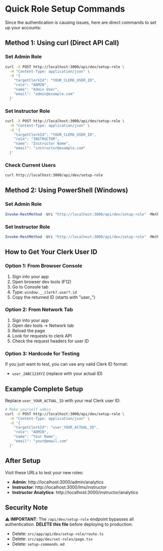 # Quick Role Setup Commands

Since the authentication is causing issues, here are direct commands to set up your accounts:

## Method 1: Using curl (Direct API Call)

### Set Admin Role
```bash
curl -X POST http://localhost:3000/api/dev/setup-role \
  -H "Content-Type: application/json" \
  -d '{
    "targetClerkId": "YOUR_CLERK_USER_ID",
    "role": "ADMIN",
    "name": "Admin User",
    "email": "admin@example.com"
  }'
```

### Set Instructor Role
```bash
curl -X POST http://localhost:3000/api/dev/setup-role \
  -H "Content-Type: application/json" \
  -d '{
    "targetClerkId": "YOUR_CLERK_USER_ID",
    "role": "INSTRUCTOR", 
    "name": "Instructor Name",
    "email": "instructor@example.com"
  }'
```

### Check Current Users
```bash
curl http://localhost:3000/api/dev/setup-role
```

## Method 2: Using PowerShell (Windows)

### Set Admin Role
```powershell
Invoke-RestMethod -Uri "http://localhost:3000/api/dev/setup-role" -Method POST -ContentType "application/json" -Body '{"targetClerkId":"YOUR_CLERK_USER_ID","role":"ADMIN","name":"Admin User","email":"admin@example.com"}'
```

### Set Instructor Role  
```powershell
Invoke-RestMethod -Uri "http://localhost:3000/api/dev/setup-role" -Method POST -ContentType "application/json" -Body '{"targetClerkId":"YOUR_CLERK_USER_ID","role":"INSTRUCTOR","name":"Instructor Name","email":"instructor@example.com"}'
```

## How to Get Your Clerk User ID

### Option 1: From Browser Console
1. Sign into your app
2. Open browser dev tools (F12)
3. Go to Console tab
4. Type: `window.__clerk?.user?.id`
5. Copy the returned ID (starts with "user_")

### Option 2: From Network Tab
1. Sign into your app
2. Open dev tools → Network tab
3. Reload the page
4. Look for requests to clerk API
5. Check the request headers for user ID

### Option 3: Hardcode for Testing
If you just want to test, you can use any valid Clerk ID format:
- `user_2ABC123XYZ` (replace with your actual ID)

## Example Complete Setup

Replace `user_YOUR_ACTUAL_ID` with your real Clerk user ID:

```bash
# Make yourself admin
curl -X POST http://localhost:3000/api/dev/setup-role \
  -H "Content-Type: application/json" \
  -d '{
    "targetClerkId": "user_YOUR_ACTUAL_ID",
    "role": "ADMIN",
    "name": "Your Name",
    "email": "your@email.com"
  }'
```

## After Setup

Visit these URLs to test your new roles:
- **Admin**: http://localhost:3000/admin/analytics  
- **Instructor**: http://localhost:3000/lms/instructor
- **Instructor Analytics**: http://localhost:3000/instructor/analytics

## Security Note

⚠️ **IMPORTANT**: The `/api/dev/setup-role` endpoint bypasses all authentication. 
**DELETE this file** before deploying to production:
- Delete: `src/app/api/dev/setup-role/route.ts`
- Delete: `src/app/dev/set-roles/page.tsx` 
- Delete: `setup-commands.md`